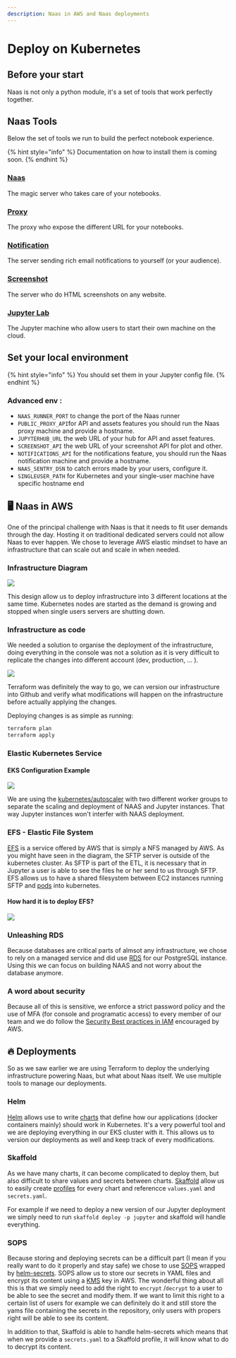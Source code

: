 ```yaml
---
description: Naas in AWS and Naas deployments
---
```


# Deploy on Kubernetes

## Before your start

Naas is not only a python module, it's a set of tools that work perfectly together.

## Naas Tools

Below the set of tools we run to build the perfect notebook experience.

{% hint style="info" %}
Documentation on how to install them is coming soon.
{% endhint %}

### [Naas](https://hub.docker.com/r/jupyternaas/naas)&#x20;

The magic server who takes care of your notebooks.

### [Proxy](https://hub.docker.com/r/jupyternaas/proxy)&#x20;

The proxy who expose the different URL for your notebooks.

### [Notification](https://hub.docker.com/r/jupyternaas/notifications)

The server sending rich email notifications to yourself (or your audience).

### [Screenshot](https://hub.docker.com/r/jupyternaas/screenshot)

The server who do HTML screenshots on any website.

### [Jupyter Lab](https://hub.docker.com/r/jupyternaas/lab)

The Jupyter machine who allow users to start their own machine on the cloud.

## Set your local environment

{% hint style="info" %}
You should set them in your Jupyter config file.
{% endhint %}

### **Advanced env :**

* `NAAS_RUNNER_PORT` to change the port of the Naas runner
* `PUBLIC_PROXY_API`for API and assets features you should run the Naas proxy machine and provide a hostname.
* `JUPYTERHUB_URL` the web URL of your hub for API and asset features.
* `SCREENSHOT_API` the web URL of your screenshot API for plot and other.
* `NOTIFICATIONS_API` for the notifications feature, you should run the Naas notification machine and provide a hostname.
* `NAAS_SENTRY_DSN` to catch errors made by your users, configure it.
* `SINGLEUSER_PATH` for Kubernetes and your single-user machine have specific hostname end

## 🖥️ Naas in AWS

One of the principal challenge with Naas is that it needs to fit user demands through the day. Hosting it on traditional dedicated servers could not allow Naas to ever happen. We chose to leverage AWS elastic mindset to have an infrastructure that can scale out and scale in when needed.

### Infrastructure Diagram

![](../.gitbook/assets/image.png)

This design allow us to deploy infrastructure into 3 different locations at the same time. Kubernetes nodes are started as the demand is growing and stopped when single users servers are shutting down.

### Infrastructure as code

We needed a solution to organise the deployment of the infrastructure, doing everything in the console was not a solution as it is very difficult to replicate the changes into different account (dev, production, ... ).

![](<../.gitbook/assets/image (1).png>)

Terraform was definitely the way to go, we can version our infrastructure into Github and verify what modifications will happen on the infrastructure before actually applying the changes.

Deploying changes is as simple as running:

```bash
terraform plan
terraform apply
```

### Elastic Kubernetes Service

#### EKS Configuration Example

![](<../.gitbook/assets/image (2).png>)

We are using the [kubernetes/autoscaler](https://github.com/kubernetes/autoscaler) with two different worker groups to separate the scaling and deployment of NAAS and Jupyter instances. That way Jupyter instances won't interfer with NAAS deployment.

### EFS - Elastic File System

[EFS](https://aws.amazon.com/efs/) is a service offered by AWS that is simply a NFS managed by AWS. As you might have seen in the diagram, the SFTP server is outside of the kubernetes cluster. As SFTP is part of the ETL, it is necessary that in Jupyter a user is able to see the files he or her send to us through SFTP. EFS allows us to have a shared filesystem between EC2 instances running SFTP and [pods](https://kubernetes.io/docs/concepts/workloads/pods/) into kubernetes.

#### How hard it is to deploy EFS?

![](<../.gitbook/assets/image (3).png>)

### Unleashing RDS

Because databases are critical parts of almsot any infrastructure, we chose to rely on a managed service and did use [RDS](https://aws.amazon.com/rds/) for our PostgreSQL instance. Using this we can focus on building NAAS and not worry about the database anymore.

### A word about security

Because all of this is sensitive, we enforce a strict password policy and the use of MFA (for console and programatic access) to every member of our team and we do follow the [Security Best practices in IAM](https://docs.aws.amazon.com/IAM/latest/UserGuide/best-practices.html) encouraged by AWS.

## 🔥 Deployments

So as we saw earlier we are using Terraform to deploy the underlying infrastructure powering Naas, but what about Naas itself. We use multiple tools to manage our deployments.

### Helm

[Helm](https://helm.sh) allows use to write [charts](https://helm.sh/docs/topics/charts/) that define how our applications (docker containers mainly) should work in Kubernetes. It's a very powerful tool and we are deploying everything in our EKS cluster with it. This allows us to version our deployments as well and keep track of every modifications.

### Skaffold

As we have many charts, it can become complicated to deploy them, but also difficult to share values and secrets between charts. [Skaffold](https://skaffold.dev) allow us to easily create [profiles](https://skaffold.dev/docs/references/yaml/#profiles) for every chart and referencce `values.yaml` and `secrets.yaml`.

For example if we need to deploy a new version of our Jupyter deployment we simply need to run `skaffold deploy -p jupyter` and skaffold will handle everything.

### SOPS

Because storing and deploying secrets can be a difficult part (I mean if you really want to do it properly and stay safe) we chose to use [SOPS](https://github.com/mozilla/sops) wrapped by [helm-secrets](https://github.com/zendesk/helm-secrets). SOPS allow us to store our secrets in YAML files and encrypt its content using a [KMS](https://aws.amazon.com/kms/) key in AWS. The wonderful thing about all this is that we simply need to add the right to `encrypt` /`decrypt` to a user to be able to see the secret and modify them. If we want to limit this right to a certain list of users for example we can definitely do it and still store the yams file containing the secrets in the repository, only users with propers right will be able to see its content.

In addition to that, Skaffold is able to handle helm-secrets which means that when we provide a `secrets.yaml` to a Skaffold profile, it will know what to do to decrypt its content.
